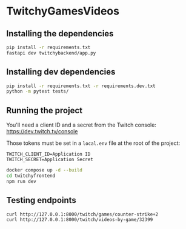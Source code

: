 # TwitchyGamesVideos

## Installing the dependencies

```bash
pip install -r requirements.txt
fastapi dev twitchybackend/app.py
```

## Installing dev dependencies

```bash
pip install -r requirements.txt -r requirements.dev.txt
python -m pytest tests/
```

## Running the project

You'll need a client ID and a secret from the Twitch console: https://dev.twitch.tv/console

Those tokens must be set in a `local.env` file at the root of the project:

```
TWITCH_CLIENT_ID=Application ID
TWITCH_SECRET=Application Secret
```

```bash
docker compose up -d --build
cd twitchyfrontend
npm run dev
```

## Testing endpoints

```bash
curl http://127.0.0.1:8000/twitch/games/counter-strike+2
curl http://127.0.0.1:8000/twitch/videos-by-game/32399
```
